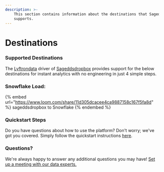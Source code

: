 ```yaml
---
description: >-
    This section contains information about the destinations that Sageddsdropbox
    supports.
---
```


# Destinations

### Supported Destinations

The [Lyftrondata](https://www.lyftrondata.com/) driver of [Sageddsdropbox](https://www.lyftrondata.com/integration/sageddsdropbox/) provides support for the below destinations for instant analytics with no engineering in just 4 simple steps.

### Snowflake Load:

{% embed url="https://www.loom.com/share/11d305dcacee4ca9887158c167f5fa8d" %}
sageddsdropbox to Snowflake
{% endembed %}

### Quickstart Steps

Do you have questions about how to use the platform? Don't worry; we've got you covered. Simply follow the quickstart instructions [here](../../../quickstart-steps.md).

### Questions? <a href="#questions" id="questions"></a>

We're always happy to answer any additional questions you may have! [Set up a meeting with our data experts.](https://www.lyftrondata.com/book-a-meeting/)
